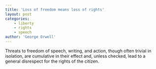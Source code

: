 ```yaml
---
title: 'Loss of freedom means loss of rights'
layout: post
categories:
    - liberty
    - rights
    - speech
author: 'George Orwell'
---
```


Threats to freedom of speech, writing, and action, though often trivial in isolation, are cumulative in their effect and, unless checked, lead to a general disrespect for the rights of the citizen.